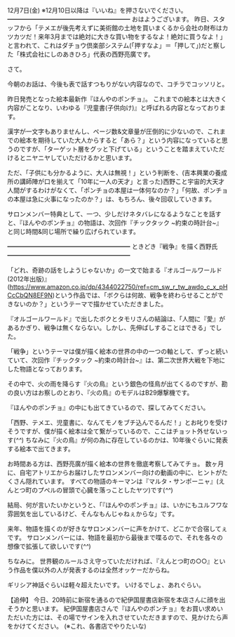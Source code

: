 12月7日(金) ※12月10日以降は『いいね』を押さないでください。
━━━━━━━━━━━━━━━━━━━━
おはようございます。
昨日、スタッフから「テメエが後先考えずに美術館の土地を買いまくるから会社の財布はカツカツだ！来年3月までは絶対に大きな買い物をするなよ！絶対に買うなよ！」と言われて、これはダチョウ倶楽部システム(「押すなよ」＝「押して」)だと察した「株式会社にしのあきひろ」代表の西野亮廣です。

さて。

今朝のお話は、今後も表で話すつもりがない内容なので、コチラでコッソリと。

昨日発売となった絵本最新作『ほんやのポンチョ』。
これまでの絵本とは大きく内容がことなり、いわゆる『児童書(子供向け)』と呼ばれる内容となっております。

漢字が一文字もありませんし、ページ数&文章量が圧倒的に少ないので、これまでの絵本を期待していた大人からすると「あら？」という内容になっていると思うのですが、「ターゲット層をグッと下げている」ということを踏まえていただけるとニヤニヤしていただけるかと思います。

ただ、「子供にも分かるように、大人は無視！」という判断を、(吉本興業の養成所の講師陣が口を揃えて「10年に一人の天才」と言った)西野こと宇宙的大天才人間がするわけがなくて、「ポンチョの本屋は一体何なのか？」「何故、ポンチョの本屋は急に火事になったのか？」は、もちろん、後々回収していきます。

サロンメンバー特典として、一つ、少しだけネタバレになるようなことを話すと、『ほんやのポンチョ』の物語は、次回作『チックタック ~約束の時計台~』と同じ時間&同じ場所で繰り広げられています。

━━━━━━━━━━━━━━━━━━━━
ときどき『戦争』を描く西野氏
━━━━━━━━━━━━━━━━━━━━

「どれ、奇跡の話をしようじゃないか」の一文で始まる『オルゴールワールド(2012年出版)』(https://www.amazon.co.jp/dp/4344022750/ref=cm_sw_r_tw_awdo_c_x_pHCcCbQN8EF9N)という作品では、「ボクらは何故、戦争を終わらせることができないのか？」というテーマで描かせていただきました。

『オルゴールワールド』で出したボクとタモリさんの結論は、「人間に『愛』があるかぎり、戦争は無くならない。しかし、先伸ばしすることはできる」でした。

「戦争」というテーマは僕が描く絵本の世界の中の一つの軸として、ずっと続いていて、次回作『チックタック ~約束の時計台~』は、第二次世界大戦を下地にした物語となっております。

その中で、火の雨を降らす『火の鳥』という銀色の怪鳥が出てくるのですが、勘の良い方はお察しのとおり、『火の鳥』のモデルはB29爆撃機です。

『ほんやのポンチョ』の中にも出てきているので、探してみてください。

「西野、テメエ、児童書に、なんてモノをブチ込んでるんだ！」とお叱りを受けそうですが、僕が描く絵本は全て繋がっているので、ここはチョット外せないっす(*^^*)
ちなみに『火の鳥』が何の為に存在しているのかは、10年後ぐらいに発表する絵本で出てきます。

お時間ある方は、西野亮廣が描く絵本の世界を徹底考察してみてチョ。
数ヶ月に、自宅アトリエからお届けしたサロンメンバー向けの動画の中に、ヒントがたくさん隠れています。
すべての物語のキーマンは『マルタ・サンポーニャ』(えんとつ町のプペルの冒頭で心臓を落っことしたヤツ)です(*^^*)

結局、何が言いたいかというと、「『ほんやのポンチョ』は、いかにもユルフワな雰囲気を出しているけど、そんなもんじゃねぇからな」です。

来年、物語を描くのが好きなサロンメンバーに声をかけて、どこかで合宿してぇです。
サロンメンバーには、物語を最初から最後まで喋るので、それを各々の想像で拡張して欲しいです(*^^*)

ちなみに。
世界観のルールさえ守っていただければ、『えんとつ町の○○』という作品を僕以外の人が発表するのは全然オッケーだからね。

ギリシア神話ぐらいは軽々超えたいです。
いけるでしょ、あれぐらい。

【追伸】
今日、20時前に新宿を通るので紀伊国屋書店新宿を本店さんに顔を出そうかと思います。
紀伊国屋書店さんで『ほんやのポンチョ』をお買い求めいただいた方には、その場でサインを入れさせていただきますので、見かけたら声をかけてください。
(※これ、各書店でやりたいな)
